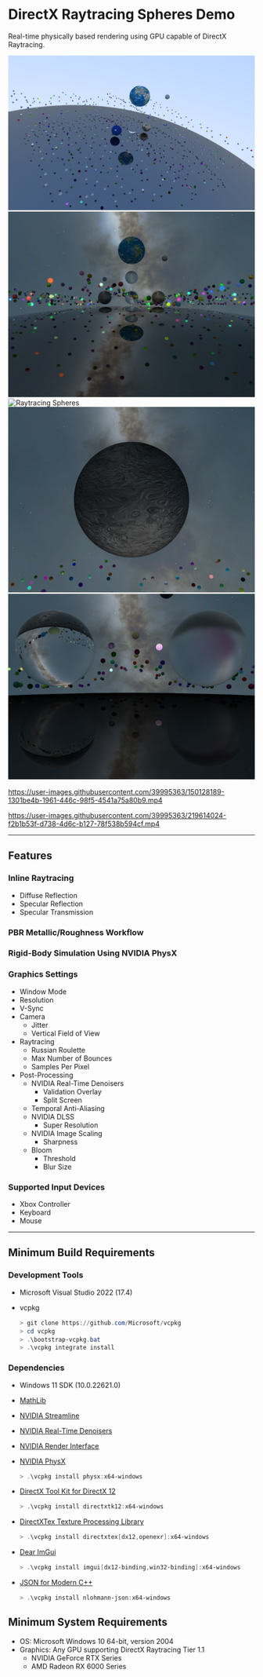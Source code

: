 # DirectX Raytracing Spheres Demo

Real-time physically based rendering using GPU capable of DirectX Raytracing.

![Raytracing Spheres](Screenshots/Raytracing-Spheres-01.png)
![Raytracing Spheres](Screenshots/Raytracing-Spheres-02.png)
![Raytracing Spheres](Screenshots/Raytracing-Spheres-03.png)
![Raytracing Spheres](Screenshots/Raytracing-Spheres-04.png)
![Raytracing Spheres](Screenshots/Raytracing-Spheres-05.png)

https://user-images.githubusercontent.com/39995363/150128189-1301be4b-1961-446c-98f5-4541a75a80b9.mp4

https://user-images.githubusercontent.com/39995363/219614024-f2b1b53f-d738-4d6c-b127-78f538b594cf.mp4

---

## Features
### Inline Raytracing
- Diffuse Reflection
- Specular Reflection
- Specular Transmission

### PBR Metallic/Roughness Workflow

### Rigid-Body Simulation Using NVIDIA PhysX

### Graphics Settings
- Window Mode
- Resolution
- V-Sync
- Camera
	- Jitter
	- Vertical Field of View
- Raytracing
	- Russian Roulette
	- Max Number of Bounces
	- Samples Per Pixel
- Post-Processing
	- NVIDIA Real-Time Denoisers
		- Validation Overlay
		- Split Screen
	- Temporal Anti-Aliasing
	- NVIDIA DLSS
		- Super Resolution
	- NVIDIA Image Scaling
		- Sharpness
	- Bloom
		- Threshold
		- Blur Size

### Supported Input Devices
- Xbox Controller
- Keyboard
- Mouse

---

## Minimum Build Requirements
### Development Tools
- Microsoft Visual Studio 2022 (17.4)

- vcpkg
	```powershell
	> git clone https://github.com/Microsoft/vcpkg
	> cd vcpkg
	> .\bootstrap-vcpkg.bat
	> .\vcpkg integrate install
	```

### Dependencies
- Windows 11 SDK (10.0.22621.0)

- [MathLib](https://github.com/NVIDIAGameWorks/MathLib)

- [NVIDIA Streamline](https://github.com/NVIDIAGameWorks/Streamline)

- [NVIDIA Real-Time Denoisers](https://github.com/NVIDIAGameWorks/RayTracingDenoiser)

- [NVIDIA Render Interface](https://github.com/NVIDIAGameWorks/NRI)

- [NVIDIA PhysX](https://github.com/NVIDIA-Omniverse/PhysX)
	```powershell
	> .\vcpkg install physx:x64-windows
	```

- [DirectX Tool Kit for DirectX 12](https://github.com/Microsoft/DirectXTK12)
	```powershell
	> .\vcpkg install directxtk12:x64-windows
	```

- [DirectXTex Texture Processing Library](https://github.com/Microsoft/DirectXTK12)
	```powershell
	> .\vcpkg install directxtex[dx12,openexr]:x64-windows
	```

- [Dear ImGui](https://github.com/ocornut/imgui)
	```powershell
	> .\vcpkg install imgui[dx12-binding,win32-binding]:x64-windows
	```

- [JSON for Modern C++](https://github.com/nlohmann/json)
	```powershell
	> .\vcpkg install nlohmann-json:x64-windows
	```

## Minimum System Requirements
- OS: Microsoft Windows 10 64-bit, version 2004
- Graphics: Any GPU supporting DirectX Raytracing Tier 1.1
	- NVIDIA GeForce RTX Series
	- AMD Radeon RX 6000 Series
